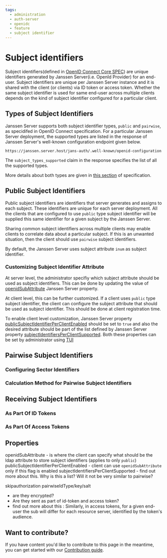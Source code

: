 ```yaml
---
tags:
  - administration
  - auth-server
  - openidc
  - feature
  - subject identifier
---
```


# Subject identifiers

Subject identifiers(defined in 
[OpenID Connect Core SPEC](https://openid.net/specs/openid-connect-core-1_0.html#Terminology)) are unique identifiers 
generated by Janssen Server(i.e. OpenId Provider) for an end-user. Subject identifiers are unique per Janssen Server 
instance and it is shared with the client (or clients) via ID token or access token. Whether the same subject identifier
is used for same end-user across multiple clients depends on the kind of subject identifier configured for a particular
client.

## Types of Subject Identifiers

Janssen Server supports both subject identifier types, `public` and `pairwise`, as specidifed in OpenID Connect 
specification. For a particular Janssen Server deployment, the supported types are listed in the response of Janssen 
Server's well-known configuration endpoint given below.

```
https://janssen.server.host/jans-auth/.well-known/openid-configuration
```

The `subject_types_supported` claim in the response specifies the list of all the supported types. 

More details about both types are given in 
[this section](https://openid.net/specs/openid-connect-core-1_0.html#SubjectIDTypes) of specification.

## Public Subject Identifiers

Public subject identifiers are identifiers that server generates and assigns to each subject. These identifiers are 
unique for each server deployment. All the clients that are configured to use `public` type subject identifier will 
be supplied this same identifier for a given subject by the Janssen Server. 

Sharing common subject identifiers across multiple clients may enable clients to correlate data about a particular
subject. If this is an unwanted situation, then the client should use `pairwise` subject identifiers.

By default, the Janssen Server uses subject attribute `inum` as subject identifier.

### Customizing Subject Identifier Attribute

At server level, the administrator specifiy which subject attribute should be used as subject identifiers.
This can be done by updating the value of 
[openidSubAttribute](../../reference/json/properties/janssenauthserver-properties.md#openidsubattribute) 
Janssen Server property.

At client level, this can be further customized. If a client uses `public` type subject identifier, the client can 
configure the subject attribute that should be used as subject identifier. This should be done at client registration
time.

To enable client level customization, Janssen Server property 
[publicSubjectIdentifierPerClientEnabled](../../reference/json/properties/janssenauthserver-properties.md#publicsubjectidentifierperclientenabled)
should be set to `true` and also the desired attribute should be part of the list
defined by Janssen Server property 
[subjectIdentifiersPerClientSupported](../../reference/json/properties/janssenauthserver-properties.md#subjectidentifiersperclientsupported).
Both these properties can be set by administrator using [TUI](../../config-guide/jans-tui/README.md)


## Pairwise Subject Identifiers

### Configuring Sector Identifiers

### Calculation Method for Pairwise Subject Identifiers

## Receiving Subject Identifiers

### As Part Of ID Tokens

### As Part Of Access Tokens

## Properties


openidSubAttribute - is where the client can specify what should be the ldap attribute to store subject identifiers (applies to only `public`)
publicSubjectIdentifierPerClientEnabled - client can use `openidSubAttribute` only if this flag is enabled
subjectIdentifiersPerClientSupported - find out more about this. Why is this a list? Will it not be very similar to pairwise? 

skipauthorization
pairwiseIdType/key/salt



- are they encrypted?
- Are they sent as part of id-token and access token?
- find out more about this : Similarly, in access tokens, for a given end-user the sub will differ for each resource server, identified by the token's audience.

## Want to contribute?

If you have content you'd like to contribute to this page in the meantime, you can get started with our [Contribution guide](https://docs.jans.io/head/CONTRIBUTING/).
